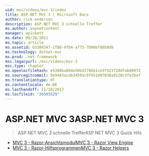 ```yaml
---
uid: mvc/videos/mvc-3/index
title: ASP.NET MVC 3 | Microsoft Docs
author: rick-anderson
description: ASP.NET MVC 3 schnelle Treffer
ms.author: aspnetcontent
manager: wpickett
ms.date: 09/28/2011
ms.topic: article
ms.assetid: b3384347-2f88-4fb4-a775-7b96bf88b9d8
ms.technology: dotnet-mvc
ms.prod: .net-framework
msc.legacyurl: /mvc/videos/mvc-3
msc.type: chapter
ms.openlocfilehash: e5388ba664e50bd3786b1ce3f923f20dfab80972
ms.sourcegitcommit: 9a9483aceb34591c97451997036a9120c3fe2baf
ms.translationtype: HT
ms.contentlocale: de-DE
ms.lasthandoff: 11/10/2017
ms.locfileid: "26503529"
---
```

<a name="aspnet-mvc-3"></a><span data-ttu-id="9c240-103">ASP.NET MVC 3</span><span class="sxs-lookup"><span data-stu-id="9c240-103">ASP.NET MVC 3</span></span>
====================
> <span data-ttu-id="9c240-104">ASP.NET MVC 3 schnelle Treffer</span><span class="sxs-lookup"><span data-stu-id="9c240-104">ASP.NET MVC 3 Quick Hits</span></span>


- [<span data-ttu-id="9c240-105">MVC 3 - Razor-Ansichtsmodul</span><span class="sxs-lookup"><span data-stu-id="9c240-105">MVC 3 - Razor View Engine</span></span>](mvc-3-razor-view-engine.md)
- [<span data-ttu-id="9c240-106">MVC 3 - Razor-Hilfsprogrammen</span><span class="sxs-lookup"><span data-stu-id="9c240-106">MVC 3 - Razor Helpers</span></span>](mvc-3-razor-helpers.md)
